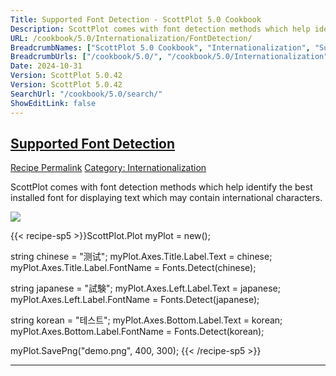 ```yaml
---
Title: Supported Font Detection - ScottPlot 5.0 Cookbook
Description: ScottPlot comes with font detection methods which help identify the best installed font for displaying text which may contain international characters.
URL: /cookbook/5.0/Internationalization/FontDetection/
BreadcrumbNames: ["ScottPlot 5.0 Cookbook", "Internationalization", "Supported Font Detection"]
BreadcrumbUrls: ["/cookbook/5.0/", "/cookbook/5.0/Internationalization", "/cookbook/5.0/Internationalization/FontDetection"]
Date: 2024-10-31
Version: ScottPlot 5.0.42
Version: ScottPlot 5.0.42
SearchUrl: "/cookbook/5.0/search/"
ShowEditLink: false
---
```



<h2 style='border-bottom: 0;'><a href='/cookbook/5.0/Internationalization/FontDetection'>Supported Font Detection</a></h2>

<div class="d-flex mb-2">
<a class="btn btn-sm btn-primary me-1" href="/cookbook/5.0/Internationalization/FontDetection">Recipe Permalink</a>
<a class="btn btn-sm btn-success me-1" href="/cookbook/5.0/Internationalization">Category: Internationalization</a>
</div>

ScottPlot comes with font detection methods which help identify the best installed font for displaying text which may contain international characters.

[![](/cookbook/5.0/images/FontDetection.png?241031194635)](/cookbook/5.0/images/FontDetection.png?241031194635)

{{< recipe-sp5 >}}ScottPlot.Plot myPlot = new();

string chinese = "测试";
myPlot.Axes.Title.Label.Text = chinese;
myPlot.Axes.Title.Label.FontName = Fonts.Detect(chinese);

string japanese = "試験";
myPlot.Axes.Left.Label.Text = japanese;
myPlot.Axes.Left.Label.FontName = Fonts.Detect(japanese);

string korean = "테스트";
myPlot.Axes.Bottom.Label.Text = korean;
myPlot.Axes.Bottom.Label.FontName = Fonts.Detect(korean);

myPlot.SavePng("demo.png", 400, 300);
{{< /recipe-sp5 >}}

<hr class='my-5 invisible'>


